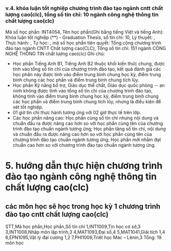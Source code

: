 ### v.4. khóa luận tốt nghiệp chương trình đào tạo ngành cntt chất lượng cao(clc), tổng số tín chỉ: 10 ngành công nghệ thông tin chất lượng cao(clc)
Mã số học phần: INT4054, Tên học phần(Ghi bằng tiếng Việt và tiếng Anh): Khóa luận tốt nghiệp (**) - Graduation Thesis, số tín chỉ: 10, Lý thuyết: , Thực hành: , Tự học: , mã số học phần tiên quyết:
Tổng cộng chương trình đào tạo ngành CNTT Chất lượng cao(CLC), Tổng số tín chỉ: 151 ngành CÔNG NGHỆ THÔNG TIN chất lượng cao(clc)
Ghi chú:
-   Học phần Tiếng Anh B1, Tiếng Anh B2 thuộc khối kiến thức chung, được tính vào tổng số tín chỉ của chương trình đào tạo, kết quả đánh giá các học phần này được tính vào điểm trung bình chung học kỳ, điểm trung bình chung các học phần và điểm trung bình chung tích lũy.
-   Học phần Kỹ năng bổ trợ, Giáo dục thể chất, Giáo dục quốc phòng -- an ninh không được tính vào tổng số tín chỉ của chương trình đào tạo, không tính vào điểm trung bình chung học kỳ, điểm trung bình chung các học phần và điểm trung bình chung tích lũy, nhưng là điều kiện để xét tốt nghiệp.
-   01 giờ tín chỉ thực hành tương ứng với 02 giờ thực tế trên lớp.
-   Các học phần nâng cao:
Học phần cùng số tín chỉ nhưng nội dung và chuẩn đầu ra được nâng cao hơn so với học phần cùng tên của chương trình đào tạo chuẩn ngành tương ứng;
Học phần tăng số tín chỉ, nội dung và chuẩn đầu ra được nâng cao hơn so với học phần cùng tên của chương trình đào tạo chuẩn ngành tương ứng;
Học phần mới nhằm đạt chuẩn cao hơn so với chương trình đào tạo chuẩn ngành tương ứng.
# 5. hướng dẫn thực hiện chương trình đào tạo ngành công nghệ thông tin chất lượng cao(clc)
## các môn học sẽ học trong học kỳ 1 chương trình đào tạo cntt chất lượng cao(clc)
STT,Mã học phần,Học phần,Số tín chỉ
1,INT1009,Tin học cơ sở,3
3,INT1008,Nhập môn lập trình,3
4,MAT1093,Đại số,4
5,MAT1041,Giải tích 1,4
6,EPN1095,Vật lý đại cương 1,2
7,PHI1006,Triết học Mác – Lênin,3
Tổng: 19 môn học
